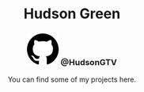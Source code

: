 <h1 align="center">Hudson Green</h1>
<h3 align="center"><img src="./assets/github.svg"> @HudsonGTV</h3>
<p align="center">You can find some of my projects here.</p>
